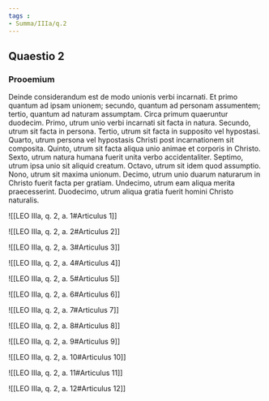 ```yaml
---
tags : 
- Summa/IIIa/q.2
---
```


## Quaestio 2

### Prooemium

Deinde considerandum est de modo unionis verbi incarnati. Et primo quantum ad ipsam unionem; secundo, quantum ad personam assumentem; tertio, quantum ad naturam assumptam. Circa primum quaeruntur duodecim. Primo, utrum unio verbi incarnati sit facta in natura. Secundo, utrum sit facta in persona. Tertio, utrum sit facta in supposito vel hypostasi. Quarto, utrum persona vel hypostasis Christi post incarnationem sit composita. Quinto, utrum sit facta aliqua unio animae et corporis in Christo. Sexto, utrum natura humana fuerit unita verbo accidentaliter. Septimo, utrum ipsa unio sit aliquid creatum. Octavo, utrum sit idem quod assumptio. Nono, utrum sit maxima unionum. Decimo, utrum unio duarum naturarum in Christo fuerit facta per gratiam. Undecimo, utrum eam aliqua merita praecesserint. Duodecimo, utrum aliqua gratia fuerit homini Christo naturalis.

![[LEO IIIa, q. 2, a. 1#Articulus 1]]

![[LEO IIIa, q. 2, a. 2#Articulus 2]]

![[LEO IIIa, q. 2, a. 3#Articulus 3]]

![[LEO IIIa, q. 2, a. 4#Articulus 4]]

![[LEO IIIa, q. 2, a. 5#Articulus 5]]

![[LEO IIIa, q. 2, a. 6#Articulus 6]]

![[LEO IIIa, q. 2, a. 7#Articulus 7]]

![[LEO IIIa, q. 2, a. 8#Articulus 8]]

![[LEO IIIa, q. 2, a. 9#Articulus 9]]

![[LEO IIIa, q. 2, a. 10#Articulus 10]]

![[LEO IIIa, q. 2, a. 11#Articulus 11]]

![[LEO IIIa, q. 2, a. 12#Articulus 12]]

